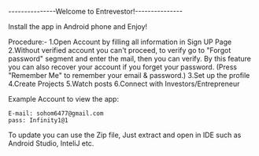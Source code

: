 ---------------Welcome to Entrevestor!---------------

Install the app in Android phone and Enjoy!

Procedure:-
	1.Open Account by filling all information in Sign UP Page
	2.Without verified account you can't proceed, to verify go to "Forgot password" segment and enter the mail, then you can verify. By 	this feature you can also recover your account if you forget your password. (Press "Remember Me" to remember your email & password.)
	3.Set up the profile 
	4.Create Projects
	5.Watch posts
	6.Connect with Investors/Entrepreneur 

Example Account to view the app:

	E-mail: sohom6477@gmail.com
	pass: Infinity1@1

To update you can use the Zip file, Just extract and open in IDE such as Android Studio, InteliJ etc.
